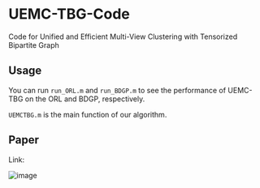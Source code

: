 # UEMC-TBG-Code
Code for Unified and Efficient Multi-View Clustering with Tensorized Bipartite Graph

## Usage

You can run `run_ORL.m` and `run_BDGP.m` to see the performance of UEMC-TBG on the ORL and BDGP, respectively.   

`UEMCTBG.m` is the main function of our algorithm.  

## Paper

Link: 

![image](https://github.com/caolei2000/UEMC-TBG-Code/assets/67725898/e96c1917-58af-43f2-b912-8aa590d60a6f)
